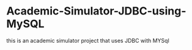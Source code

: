# Academic-Simulator-JDBC-using-MySQL
this is an academic simulator project that uses JDBC with MYSql
